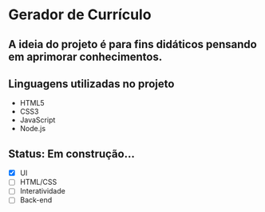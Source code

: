# Gerador de Currículo

## A ideia do projeto é para fins didáticos pensando em aprimorar conhecimentos.

## Linguagens utilizadas no projeto

- HTML5
- CSS3
- JavaScript
- Node.js

## Status: Em construção...
- [x] UI
- [ ] HTML/CSS
- [ ] Interatividade
- [ ] Back-end
